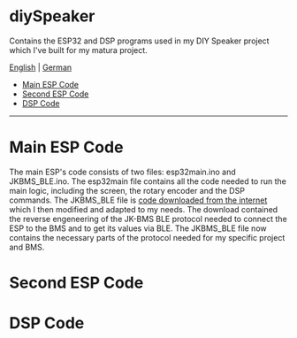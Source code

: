 # diySpeaker
Contains the ESP32 and DSP programs used in my DIY Speaker project which I've built for my matura project.

[English](https://github.com/Hepi34/diySpeaker/edit/main/README.md) | [German](https://github.com/Hepi34/diySpeaker/edit/main/README_GER.md)

* [Main ESP Code](#Main-ESP-Code)
* [Second ESP Code](#Second-ESP-Code)
* [DSP Code](#DSP-Code)

--------

# Main ESP Code
The main ESP's code consists of two files: esp32main.ino and JKBMS_BLE.ino. The esp32main file contains all the code needed to run the main logic, including the screen, the rotary encoder and the DSP commands. The JKBMS_BLE file is  [code downloaded from the internet](https://github.com/SteveintheIoW/T-Display-S3-JK-BMS-BLE-to-Solis-CAN-Pylontech/tree/main) which I then modified and adapted to my needs. The download contained the reverse engeneering of the JK-BMS BLE protocol needed to connect the ESP to the BMS and to get its values via BLE. The JKBMS_BLE file now contains the necessary parts of the protocol needed for my specific project and BMS.
 
# Second ESP Code

# DSP Code
